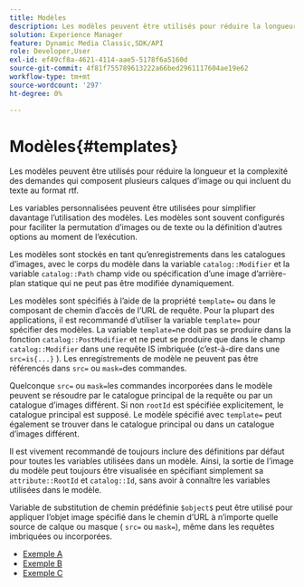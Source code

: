 ```yaml
---
title: Modèles
description: Les modèles peuvent être utilisés pour réduire la longueur et la complexité des demandes qui composent plusieurs calques d’image ou qui incluent du texte au format rtf.
solution: Experience Manager
feature: Dynamic Media Classic,SDK/API
role: Developer,User
exl-id: ef49cf8a-4621-4114-aae5-5178f6a5160d
source-git-commit: 4f81f755789613222a66bed2961117604ae19e62
workflow-type: tm+mt
source-wordcount: '297'
ht-degree: 0%

---
```


# Modèles{#templates}

Les modèles peuvent être utilisés pour réduire la longueur et la complexité des demandes qui composent plusieurs calques d’image ou qui incluent du texte au format rtf.

Les variables personnalisées peuvent être utilisées pour simplifier davantage l’utilisation des modèles. Les modèles sont souvent configurés pour faciliter la permutation d’images ou de texte ou la définition d’autres options au moment de l’exécution.

Les modèles sont stockés en tant qu’enregistrements dans les catalogues d’images, avec le corps du modèle dans la variable `catalog::Modifier` et la variable `catalog::Path` champ vide ou spécification d’une image d’arrière-plan statique qui ne peut pas être modifiée dynamiquement.

Les modèles sont spécifiés à l’aide de la propriété `template=` ou dans le composant de chemin d’accès de l’URL de requête. Pour la plupart des applications, il est recommandé d’utiliser la variable `template=` pour spécifier des modèles. La variable `template=`ne doit pas se produire dans la fonction `catalog::PostModifier` et ne peut se produire que dans le champ `catalog::Modifier` dans une requête IS imbriquée (c’est-à-dire dans une `src=is{...}` ). Les enregistrements de modèle ne peuvent pas être référencés dans `src=` ou `mask=`des commandes.

Quelconque `src=` ou `mask=`les commandes incorporées dans le modèle peuvent se résoudre par le catalogue principal de la requête ou par un catalogue d’images différent. Si non `rootId` est spécifiée explicitement, le catalogue principal est supposé. Le modèle spécifié avec `template=` peut également se trouver dans le catalogue principal ou dans un catalogue d’images différent.

Il est vivement recommandé de toujours inclure des définitions par défaut pour toutes les variables utilisées dans un modèle. Ainsi, la sortie de l’image du modèle peut toujours être visualisée en spécifiant simplement sa `attribute::RootId` et `catalog::Id`, sans avoir à connaître les variables utilisées dans le modèle.

Variable de substitution de chemin prédéfinie `$object$` peut être utilisé pour appliquer l’objet image spécifié dans le chemin d’URL à n’importe quelle source de calque ou masque ( `src=` ou `mask=`), même dans les requêtes imbriquées ou incorporées.

* [Exemple A](r-example-a.md)
* [Exemple B](r-example-b.md)
* [Exemple C](r-example-c.md)

